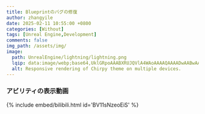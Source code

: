 ```yaml
---
title: Blueprintのバグの修復
author: zhangyile
date: 2025-02-11 10:55:00 +0800
categories: [Without]
tags: [Unreal Engine,Development]
comments: false
img_path: /assets/img/
image:
  path: UnrealEngine/lightning/lightning.png
  lqip: data:image/webp;base64,UklGRpoAAABXRUJQVlA4WAoAAAAQAAAADwAABwAAQUxQSDIAAAARL0AmbZurmr57yyIiqE8oiG0bejIYEQTgqiDA9vqnsUSI6H+oAERp2HZ65qP/VIAWAFZQOCBCAAAA8AEAnQEqEAAIAAVAfCWkAALp8sF8rgRgAP7o9FDvMCkMde9PK7euH5M1m6VWoDXf2FkP3BqV0ZYbO6NA/VFIAAAA
  alt: Responsive rendering of Chirpy theme on multiple devices.
---
```



### アビリティの表示動画
{% include embed/bilibili.html id='BV11sNzeoEiS' %}
